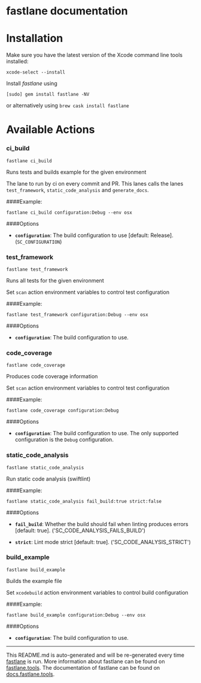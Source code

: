 fastlane documentation
================
# Installation

Make sure you have the latest version of the Xcode command line tools installed:

```
xcode-select --install
```

Install _fastlane_ using
```
[sudo] gem install fastlane -NV
```
or alternatively using `brew cask install fastlane`

# Available Actions
### ci_build
```
fastlane ci_build
```
Runs tests and builds example for the given environment

The lane to run by ci on every commit and PR. This lanes calls the lanes `test_framework`, `static_code_analysis` and `generate_docs`.

####Example:

```
fastlane ci_build configuration:Debug --env osx
```

####Options

 * **`configuration`**: The build configuration to use [default: Release]. (`SC_CONFIGURATION`)


### test_framework
```
fastlane test_framework
```
Runs all tests for the given environment

Set `scan` action environment variables to control test configuration

####Example:

```
fastlane test_framework configuration:Debug --env osx
```

####Options

 * **`configuration`**: The build configuration to use.


### code_coverage
```
fastlane code_coverage
```
Produces code coverage information

Set `scan` action environment variables to control test configuration

####Example:

```
fastlane code_coverage configuration:Debug
```

####Options

 * **`configuration`**: The build configuration to use. The only supported configuration is the `Debug` configuration.


### static_code_analysis
```
fastlane static_code_analysis
```
Run static code analysis (swiftlint)

####Example:

```
fastlane static_code_analysis fail_build:true strict:false
```

####Options

 * **`fail_build`**: Whether the build should fail when linting produces errors [default: true]. ('SC_CODE_ANALYSIS_FAILS_BUILD')

 * **`strict`**: Lint mode strict [default: true]. ('SC_CODE_ANALYSIS_STRICT')


### build_example
```
fastlane build_example
```
Builds the example file

Set `xcodebuild` action environment variables to control build configuration

####Example:

```
fastlane build_example configuration:Debug --env osx
```

####Options

 * **`configuration`**: The build configuration to use.



----

This README.md is auto-generated and will be re-generated every time [fastlane](https://fastlane.tools) is run.
More information about fastlane can be found on [fastlane.tools](https://fastlane.tools).
The documentation of fastlane can be found on [docs.fastlane.tools](https://docs.fastlane.tools).
